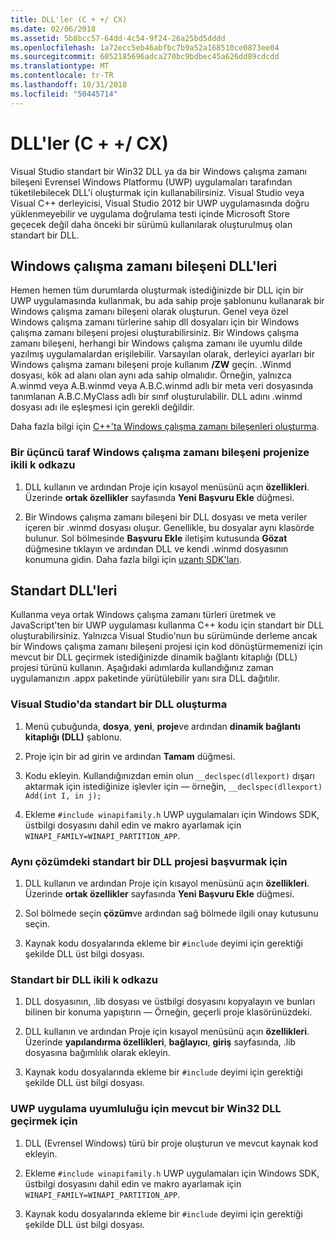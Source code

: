 ```yaml
---
title: DLL'ler (C + +/ CX)
ms.date: 02/06/2018
ms.assetid: 5b8bcc57-64dd-4c54-9f24-26a25bd5dddd
ms.openlocfilehash: 1a72ecc5eb46abfbc7b9a52a168510ce0873ee04
ms.sourcegitcommit: 6052185696adca270bc9bdbec45a626dd89cdcdd
ms.translationtype: MT
ms.contentlocale: tr-TR
ms.lasthandoff: 10/31/2018
ms.locfileid: "50445714"
---
```

# <a name="dlls-ccx"></a>DLL'ler (C + +/ CX)

Visual Studio standart bir Win32 DLL ya da bir Windows çalışma zamanı bileşeni Evrensel Windows Platformu (UWP) uygulamaları tarafından tüketilebilecek DLL'i oluşturmak için kullanabilirsiniz. Visual Studio veya Visual C++ derleyicisi, Visual Studio 2012 bir UWP uygulamasında doğru yüklenmeyebilir ve uygulama doğrulama testi içinde Microsoft Store geçecek değil daha önceki bir sürümü kullanılarak oluşturulmuş olan standart bir DLL.

## <a name="windows-runtime-component-dlls"></a>Windows çalışma zamanı bileşeni DLL'leri

Hemen hemen tüm durumlarda oluşturmak istediğinizde bir DLL için bir UWP uygulamasında kullanmak, bu ada sahip proje şablonunu kullanarak bir Windows çalışma zamanı bileşeni olarak oluşturun. Genel veya özel Windows çalışma zamanı türlerine sahip dll dosyaları için bir Windows çalışma zamanı bileşeni projesi oluşturabilirsiniz. Bir Windows çalışma zamanı bileşeni, herhangi bir Windows çalışma zamanı ile uyumlu dilde yazılmış uygulamalardan erişilebilir. Varsayılan olarak, derleyici ayarları bir Windows çalışma zamanı bileşeni proje kullanım **/ZW** geçin. .Winmd dosyası, kök ad alanı olan aynı ada sahip olmalıdır. Örneğin, yalnızca A.winmd veya A.B.winmd veya A.B.C.winmd adlı bir meta veri dosyasında tanımlanan A.B.C.MyClass adlı bir sınıf oluşturulabilir. DLL adını .winmd dosyası adı ile eşleşmesi için gerekli değildir.

Daha fazla bilgi için [C++'ta Windows çalışma zamanı bileşenleri oluşturma](/windows/uwp/winrt-components/creating-windows-runtime-components-in-cpp).

### <a name="to-reference-a-third-party-windows-runtime-component-binary-in-your-project"></a>Bir üçüncü taraf Windows çalışma zamanı bileşeni projenize ikili k odkazu

1. DLL kullanın ve ardından Proje için kısayol menüsünü açın **özellikleri**. Üzerinde **ortak özellikler** sayfasında **Yeni Başvuru Ekle** düğmesi.

1. Bir Windows çalışma zamanı bileşeni bir DLL dosyası ve meta veriler içeren bir .winmd dosyası oluşur. Genellikle, bu dosyalar aynı klasörde bulunur. Sol bölmesinde **Başvuru Ekle** iletişim kutusunda **Gözat** düğmesine tıklayın ve ardından DLL ve kendi .winmd dosyasının konumuna gidin. Daha fazla bilgi için [uzantı SDK'ları](/visualstudio/extensibility/creating-a-software-development-kit#ExtensionSDKs).

## <a name="standard-dlls"></a>Standart DLL'leri

Kullanma veya ortak Windows çalışma zamanı türleri üretmek ve JavaScript'ten bir UWP uygulaması kullanma C++ kodu için standart bir DLL oluşturabilirsiniz. Yalnızca Visual Studio'nun bu sürümünde derleme ancak bir Windows çalışma zamanı bileşeni projesi için kod dönüştürmemenizi için mevcut bir DLL geçirmek istediğinizde dinamik bağlantı kitaplığı (DLL) projesi türünü kullanın. Aşağıdaki adımlarda kullandığınız zaman uygulamanızın .appx paketinde yürütülebilir yanı sıra DLL dağıtılır.

### <a name="to-create-a-standard-dll-in-visual-studio"></a>Visual Studio'da standart bir DLL oluşturma

1. Menü çubuğunda, **dosya**, **yeni**, **proje**ve ardından **dinamik bağlantı kitaplığı (DLL)** şablonu.

1. Proje için bir ad girin ve ardından **Tamam** düğmesi.

1. Kodu ekleyin. Kullandığınızdan emin olun `__declspec(dllexport)` dışarı aktarmak için istediğinize işlevler için — örneğin, `__declspec(dllexport) Add(int I, in j);`

1. Ekleme `#include winapifamily.h` UWP uygulamaları için Windows SDK, üstbilgi dosyasını dahil edin ve makro ayarlamak için `WINAPI_FAMILY=WINAPI_PARTITION_APP`.

### <a name="to-reference-a-standard-dll-project-from-the-same-solution"></a>Aynı çözümdeki standart bir DLL projesi başvurmak için

1. DLL kullanın ve ardından Proje için kısayol menüsünü açın **özellikleri**. Üzerinde **ortak özellikler** sayfasında **Yeni Başvuru Ekle** düğmesi.

1. Sol bölmede seçin **çözüm**ve ardından sağ bölmede ilgili onay kutusunu seçin.

1. Kaynak kodu dosyalarında ekleme bir `#include` deyimi için gerektiği şekilde DLL üst bilgi dosyası.

### <a name="to-reference-a-standard-dll-binary"></a>Standart bir DLL ikili k odkazu

1. DLL dosyasının, .lib dosyası ve üstbilgi dosyasını kopyalayın ve bunları bilinen bir konuma yapıştırın — Örneğin, geçerli proje klasörünüzdeki.

1. DLL kullanın ve ardından Proje için kısayol menüsünü açın **özellikleri**. Üzerinde **yapılandırma özellikleri**, **bağlayıcı**, **giriş** sayfasında, .lib dosyasına bağımlılık olarak ekleyin.

1. Kaynak kodu dosyalarında ekleme bir `#include` deyimi için gerektiği şekilde DLL üst bilgi dosyası.

### <a name="to-migrate-an-existing-win32-dll-for-uwp-app-compatibility"></a>UWP uygulama uyumluluğu için mevcut bir Win32 DLL geçirmek için

1. DLL (Evrensel Windows) türü bir proje oluşturun ve mevcut kaynak kod ekleyin.

1. Ekleme `#include winapifamily.h` UWP uygulamaları için Windows SDK, üstbilgi dosyasını dahil edin ve makro ayarlamak için `WINAPI_FAMILY=WINAPI_PARTITION_APP`.

1. Kaynak kodu dosyalarında ekleme bir `#include` deyimi için gerektiği şekilde DLL üst bilgi dosyası.
